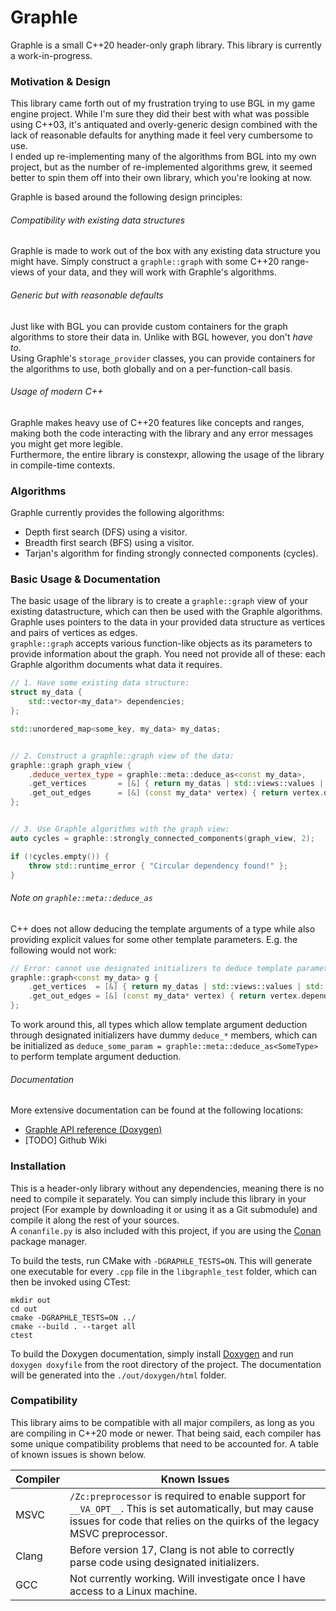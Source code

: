# Graphle
Graphle is a small C++20 header-only graph library.
This library is currently a work-in-progress.


### Motivation & Design
This library came forth out of my frustration trying to use BGL in my game engine project. 
While I'm sure they did their best with what was possible using C++03, it's antiquated and overly-generic design 
combined with the lack of reasonable defaults for anything made it feel very cumbersome to use.  
I ended up re-implementing many of the algorithms from BGL into my own project, but as the number of re-implemented algorithms grew,
it seemed better to spin them off into their own library, which you're looking at now.  

Graphle is based around the following design principles:

###### Compatibility with existing data structures
Graphle is made to work out of the box with any existing data structure you might have. 
Simply construct a `graphle::graph` with some C++20 range-views of your data, and they will work with Graphle's algorithms.

###### Generic but with reasonable defaults
Just like with BGL you can provide custom containers for the graph algorithms to store their data in. Unlike with BGL however, you don't *have to*.  
Using Graphle's `storage_provider` classes, you can provide containers for the algorithms to use, both globally and on a per-function-call basis.

###### Usage of modern C++
Graphle makes heavy use of C++20 features like concepts and ranges, making both the code interacting with the library and any error messages you might get more legible.  
Furthermore, the entire library is constexpr, allowing the usage of the library in compile-time contexts.


### Algorithms
Graphle currently provides the following algorithms:
- Depth first search (DFS) using a visitor.
- Breadth first search (BFS) using a visitor.
- Tarjan's algorithm for finding strongly connected components (cycles).


### Basic Usage & Documentation
The basic usage of the library is to create a `graphle::graph` view of your existing datastructure, which can then be used with the Graphle algorithms.
Graphle uses pointers to the data in your provided data structure as vertices and pairs of vertices as edges.  
`graphle::graph` accepts various function-like objects as its parameters to provide information about the graph.
You need not provide all of these: each Graphle algorithm documents what data it requires.

```c++
// 1. Have some existing data structure:
struct my_data {
    std::vector<my_data*> dependencies;
};

std::unordered_map<some_key, my_data> my_datas;


// 2. Construct a graphle::graph view of the data:
graphle::graph graph_view {
    .deduce_vertex_type = graphle::meta::deduce_as<const my_data>,
    .get_vertices       = [&] { return my_datas | std::views::values | std::views::transform(graphle::util::addressof); },
    .get_out_edges      = [&] (const my_data* vertex) { return vertex.dependencies | graphle::views::edge_from(vertex); }
};


// 3. Use Graphle algorithms with the graph view:
auto cycles = graphle::strongly_connected_components(graph_view, 2);

if (!cycles.empty()) {
    throw std::runtime_error { "Circular dependency found!" };
}
```


###### Note on `graphle::meta::deduce_as`
C++ does not allow deducing the template arguments of a type while also providing explicit values for some other template parameters.
E.g. the following would not work:
```c++
// Error: cannot use designated initializers to deduce template parameters while also providing template parameter explicitly.
graphle::graph<const my_data> g {
    .get_vertices  = [&] { return my_datas | std::views::values | std::views::transform(graphle::util::addressof); },
    .get_out_edges = [&] (const my_data* vertex) { return vertex.dependencies | graphle::views::edge_from(vertex); }
};
```
To work around this, all types which allow template argument deduction through designated initializers have dummy `deduce_*` members,
which can be initialized as `deduce_some_param = graphle::meta::deduce_as<SomeType>` to perform template argument deduction.


###### Documentation
More extensive documentation can be found at the following locations:
- [Graphle API reference (Doxygen)](https://clawmancat.github.io/Graphle/)
- [TODO] Github Wiki


### Installation
This is a header-only library without any dependencies, meaning there is no need to compile it separately. 
You can simply include this library in your project (For example by downloading it or using it as a Git submodule) 
and compile it along the rest of your sources.  
A `conanfile.py` is also included with this project, if you are using the [Conan](https://conan.io) package manager.

To build the tests, run CMake with `-DGRAPHLE_TESTS=ON`. This will generate one executable for every `.cpp` file in the `libgraphle_test` folder,
which can then be invoked using CTest:
```shell
mkdir out
cd out
cmake -DGRAPHLE_TESTS=ON ../
cmake --build . --target all
ctest
```

To build the Doxygen documentation, simply install [Doxygen](https://www.doxygen.nl/) and run `doxygen doxyfile` from the root directory of the project.
The documentation will be generated into the `./out/doxygen/html` folder.


### Compatibility
This library aims to be compatible with all major compilers, as long as you are compiling in C++20 mode or newer.
That being said, each compiler has some unique compatibility problems that need to be accounted for. A table of known issues is shown below.

| Compiler | Known Issues                                                                                                                                                                           |
|----------|----------------------------------------------------------------------------------------------------------------------------------------------------------------------------------------|
| MSVC     | `/Zc:preprocessor` is required to enable support for `__VA_OPT__`. This is set automatically, but may cause issues for code that relies on the quirks of the legacy MSVC preprocessor. |
| Clang    | Before version 17, Clang is not able to correctly parse code using designated initializers.                                                                                            |
| GCC      | Not currently working. Will investigate once I have access to a Linux machine.                                                                                                         |
